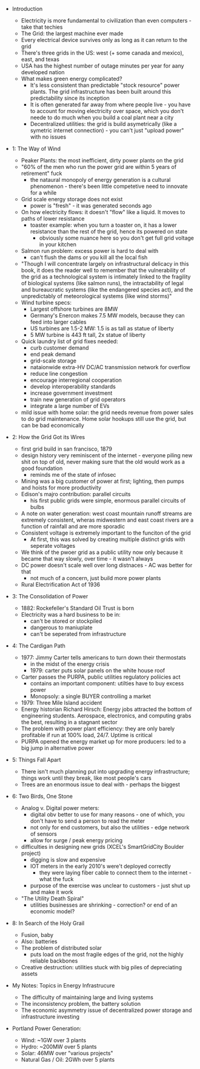- Introduction
    - Electricity is more fundamental to civilization than even computers - take that techies
    - The Grid: the largest machine ever made
    - Every electrical device survives only as long as it can return to the grid
    - There's three grids in the US: west (+ some canada and mexico), east, and texas
    - USA has the highest number of outage minutes per year for aany developed nation
    - What makes green energy complicated?
        - It's less consistent than predictable "stock resource" power plants. The grid infrastructure has been built around this predictability since its inception
        - It is often generated far away from where people live - you have to account for moving electricity over space, which you don't neede to do much when you build a coal plant near a city
        - Decentralized utilities: the grid is build asymetrically (like a symetric internet connection) - you can't just "upload power" with no issues

- 1: The Way of Wind
    - Peaker Plants: the most inefficient, dirty power plants on the grid
    - "60% of the men who run the power grid are within 5 years of retirement" fuck
        - the nataural monopoly of energy generation is a cultural phenomenon - there's been little competetive need to innovate for a while
    - Grid scale energy storage does not exist
        - power is "fresh" - it was generated seconds ago
    - On how electricity flows: it doesn't "flow" like a liquid. It moves to paths of lower resistance
        - toaster example: when you turn a toaster on, it has a lower resistance than the rest of the grid, hence its powered on state
            - obviously some nuance here so you don't get full grid voltage in your kitchen
    - Salmon run problem: excess power is hard to deal with 
        - can't flush the dams or you kill all the local fish 
    - "Though I will concentrate largely on infrastructural delicacy in this book, it does the reader well to remember that the vulnerability of the grid as a technological system is intimately linked to the fragility of biological systems (like salmon runs), the intractability of legal and bureaucratic systems (like the endangered species act), and the unpredictably of meteorological systems (like wind storms)"
    - Wind turbine specs:
        - Largest offshore turbines are 8MW
        - Germany's Enercon makes 7.5 MW models, because they can feed into larger cables
        - US turbines are 1.5-2 MW: 1.5 is as tall as statue of liberty
        - 5 MW turbine is 443 ft tall, 2x statue of liberty
    - Quick laundry list of grid fixes needed:
        - curb customer demand
        - end peak demand
        - grid-scale storage
        - nataionwide extra-HV DC/AC transmission network for overflow
        - reduce line congestion
        - encourage interregional cooperation
        - develop interoperability standards
        - increase government investment
        - train new generation of grid operators
        - integrate a large number of EVs
    - mild issue with home solar: the grid needs revenue from power sales to do grid maintenance. Home solar hookups still use the grid, but can be bad economically

- 2: How the Grid Got its Wires
    - first grid build in san francisco, 1879
    - design history very reminiscent of the internet - everyone piling new shit on top of old, never making sure that the old would work as a good foundation
        - reminds me of the state of infosec
    - Mining was a big customer of power at first; lighting, then pumps and hoists for more productivity
    - Edison's majro contribution: parallel circuits 
        - his first public grids were simple, enormous parallel circuits of bulbs
    - A note on water generation: west coast mountain runoff streams are  extremely consistent, wheras midwestern and east coast rivers are a function of rainfall and are more sporadic
    - Consistent voltage is extremely important to the funciton of the grid
        - At first, this was solved by creating multiple distinct grids with seperate voltages
    - We think of the pwoer grid as a public utility now only because it became that way slowly, over time - it wasn't always
    - DC power doesn't scale well over long distnaces - AC was better for that
        - not much of a concern, just build more power plants
    - Rural Electrification Act of 1936 

- 3: The Consolidation of Power
    - 1882: Rockefeller's Standard Oil Trust is born
    - Electricity was a hard business to be in:
        - can't be stored or stockpiled
        - dangerous to maniuplate 
        - can't be seperated from infrastructure

- 4: The Cardigan Path
    - 1977: Jimmy Carter tells americans to turn down their thermostats
        - in the midst of the energy crisis
        - 1979: carter puts solar panels on the white house roof
    - Carter passes the PURPA, public utilities regulatory poliicies act
        - contains an important component: utilties have to buy excess power 
        - Monopsoly: a single BUYER controlling a market
    - 1979: Three Mile Island accident
    - Energy historian Richard Hirsch: Energy jobs attracted the bottom of engineering students. Aerospace, electronics, and computing grabs the best, resulting in a stagnant sector
    - The problem with power plant efficiency: they are only barely profitable if run at 100% load, 24/7. Uptime is critical 
    - PURPA opened the energy market up for more producers: led to a big jump in alternative power

- 5: Things Fall Apart
    - There isn't much planning put into upgrading energy infrastructure; things work until they break, like most people's cars
    - Trees are an enormous issue to deal with - perhaps the biggest 

- 6: Two Birds, One Stone
    - Analog v. Digital power meters:
        - digital obv better to use for many reasons - one of which, you don't have to send a person to read the meter
        - not only for end customers, but also the utilities - edge network of sensors
        - allow for surge / peak energy pricing
    - difficulties in designing new grids (XCEL's SmartGridCity Boulder project)
        - digging is slow and expensive
        - IOT meters in the early 2010's were't deployed correctly
            - they were laying fiber cable to connect them to the internet - what the fuck
        - purpose of the exercise was unclear to customers - just shut up and make it work
    - "The Utility Death Spiral"
        - utilities businesses are shrinking - correction? or end of an economic model?
        
- 8: In Search of the Holy Grail
    - Fusion, baby
    - Also: batteries
    - The problem of distributed solar
        - puts load on the most fragile edges of the grid, not the highly reliable backbones
    - Creative destruction: utilities stuck with big piles of depreciating assets


- My Notes: Topics in Energy Infrastrucure
    - The difficulty of maintaining large and living systems
    - The inconsistency problem, the battery solution
    - The economic asymmetry issue of decentralized power storage and infrastructure investing

- Portland Power Generation:
    - Wind: ~1GW over 3 plants
    - Hydro: ~200MW over 5 plants
    - Solar: 46MW over "various projects"
    - Natural Gas / Oil: 2GWh over 5 plants
